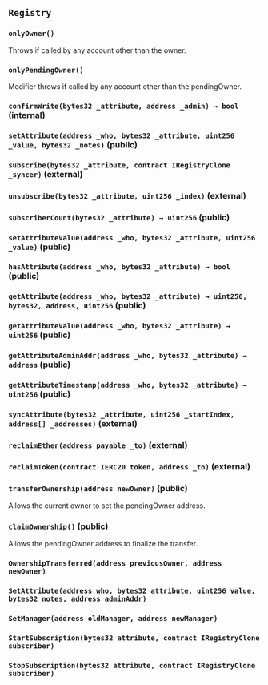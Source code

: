 ## `Registry`





### `onlyOwner()`



Throws if called by any account other than the owner.

### `onlyPendingOwner()`



Modifier throws if called by any account other than the pendingOwner.


### `confirmWrite(bytes32 _attribute, address _admin) → bool` (internal)





### `setAttribute(address _who, bytes32 _attribute, uint256 _value, bytes32 _notes)` (public)





### `subscribe(bytes32 _attribute, contract IRegistryClone _syncer)` (external)





### `unsubscribe(bytes32 _attribute, uint256 _index)` (external)





### `subscriberCount(bytes32 _attribute) → uint256` (public)





### `setAttributeValue(address _who, bytes32 _attribute, uint256 _value)` (public)





### `hasAttribute(address _who, bytes32 _attribute) → bool` (public)





### `getAttribute(address _who, bytes32 _attribute) → uint256, bytes32, address, uint256` (public)





### `getAttributeValue(address _who, bytes32 _attribute) → uint256` (public)





### `getAttributeAdminAddr(address _who, bytes32 _attribute) → address` (public)





### `getAttributeTimestamp(address _who, bytes32 _attribute) → uint256` (public)





### `syncAttribute(bytes32 _attribute, uint256 _startIndex, address[] _addresses)` (external)





### `reclaimEther(address payable _to)` (external)





### `reclaimToken(contract IERC20 token, address _to)` (external)





### `transferOwnership(address newOwner)` (public)



Allows the current owner to set the pendingOwner address.


### `claimOwnership()` (public)



Allows the pendingOwner address to finalize the transfer.


### `OwnershipTransferred(address previousOwner, address newOwner)`





### `SetAttribute(address who, bytes32 attribute, uint256 value, bytes32 notes, address adminAddr)`





### `SetManager(address oldManager, address newManager)`





### `StartSubscription(bytes32 attribute, contract IRegistryClone subscriber)`





### `StopSubscription(bytes32 attribute, contract IRegistryClone subscriber)`





